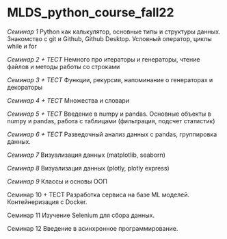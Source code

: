 # MLDS_python_course_fall22

*Семинар 1*
Python как калькулятор, основные типы и структуры данных. Знакомство с git и Github, Github Desktop. Условный оператор, циклы while и for

*Семинар 2 + ТЕСТ*
Немного про итераторы и генераторы, чтение файлов и методы работы со строками

*Семинар 3 + ТЕСТ*
Функции, рекурсия, напоминание о генераторах и декораторы

*Семинар 4 + ТЕСТ*
Множества и словари

*Семинар 5 + ТЕСТ*
Введение в numpy и pandas. Основные объекты в numpy и pandas, работа с таблицами (фильтрация, подсчет статистик)

*Семинар 6 + ТЕСТ*
Разведочный анализ данных с pandas, группировка данных.

*Семинар 7* 
Визуализация данных (matplotlib, seaborn)

*Семинар 8*
Визуализация данных (plotly, plotly express)

*Семинар 9*
Классы и основы ООП

Семинар 10 + ТЕСТ
Разработка сервиса на базе ML моделей. Контейнеризация с Docker.

Семинар 11 
Изучение Selenium для сбора данных.

Семинар 12 
Введение в асинхронное программирование.
